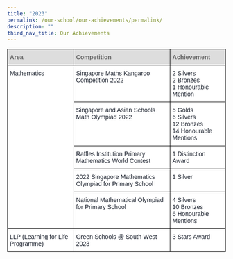 ```yaml
---
title: "2023"
permalink: /our-school/our-achievements/permalink/
description: ""
third_nav_title: Our Achievements
---
```

<style type="text/css">
.tg  {border-collapse:collapse;border-spacing:0;margin:0px auto;}
.tg td{border-color:black;border-style:solid;border-width:1px;font-family:Arial, sans-serif;font-size:14px;
  overflow:hidden;padding:10px 5px;word-break:normal;}
.tg th{border-color:black;border-style:solid;border-width:1px;font-family:Arial, sans-serif;font-size:14px;
  font-weight:normal;overflow:hidden;padding:10px 5px;word-break:normal;}
.tg .tg-e14l{background-color:#DDD;color:#666;font-weight:bold;text-align:left;vertical-align:top}
.tg .tg-ryel{background-color:#FFF;color:#1A202C;text-align:left;vertical-align:top}
</style>
<table class="tg">
<thead>
  <tr>
    <th class="tg-e14l"><span style="color:#666;background-color:#DDD">Area</span></th>
    <th class="tg-e14l"><span style="color:#666;background-color:#DDD">Competition</span></th>
    <th class="tg-e14l"><span style="color:#666;background-color:#DDD">Achievement</span></th>
  </tr>
</thead>
<tbody>
  <tr>
    <td class="tg-ryel" rowspan="5">Mathematics</td>
    <td class="tg-ryel">Singapore Maths Kangaroo Competition 2022</td>
    <td class="tg-ryel">2 Silvers<br>2 Bronzes<br>1 Honourable Mention</td>
  </tr>
  <tr>
    <td class="tg-ryel">Singapore and Asian Schools Math Olympiad 2022</td>
    <td class="tg-ryel">5 Golds<br>6 Silvers<br>12 Bronzes<br>14 Honourable Mentions</td>
  </tr>
  <tr>
    <td class="tg-ryel">Raffles Institution Primary Mathematics World Contest</td>
    <td class="tg-ryel">1 Distinction Award</td>
  </tr>
  <tr>
    <td class="tg-ryel">2022 Singapore Mathematics Olympiad for Primary School</td>
    <td class="tg-ryel"><span style="background-color:initial">1 Silver</span><br></td>
  </tr>
  <tr>
    <td class="tg-ryel">National Mathematical Olympiad for Primary School</td>
    <td class="tg-ryel"><span style="background-color:initial">4 Silvers</span><br><span style="background-color:initial">10 Bronzes</span><br><span style="background-color:initial">6 Honourable Mentions</span></td>
  </tr>
  <tr>
    <td class="tg-ryel">LLP (Learning for Life Programme)</td>
    <td class="tg-ryel">Green Schools @ South West 2023</td>
    <td class="tg-ryel">3 Stars Award<br></td>
  </tr>
</tbody>
</table>